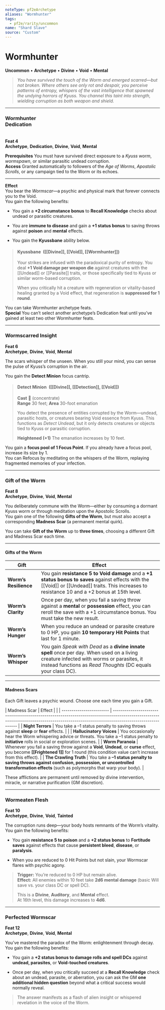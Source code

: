 ```yaml
---
noteType: pf2eArchetype
aliases: "Wormhunter"
tags: 
  - pf2e/rarity/uncommon 
name: "Shard Slave"
source: "Custom"
---
```


# Wormhunter

**Uncommon** • **Archetype** • **Divine** • **Void** • **Mental**

> _You have survived the touch of the Worm and emerged scarred—but not broken. Where others see only rot and despair, you perceive patterns of entropy, whispers of the vast intelligence that spawned the undying horrors of Kyuss. You channel this taint into strength, wielding corruption as both weapon and shield._

---

### **Wormhunter Dedication**                                         

**Feat 4**  
**Archetype**, **Dedication**, **Divine**, **Void**, **Mental**

**Prerequisites** You must have survived direct exposure to a _Kyuss worm_, _wormspawn_, or similar parasitic undead corruption.  
**Access** Granted automatically to followers of the _Age of Worms_, _Apostolic Scrolls_, or any campaign tied to the Worm or its echoes.

---

**Effect**  
You bear the _Wormscar_—a psychic and physical mark that forever connects you to the Void.  
You gain the following benefits:

- You gain a **+2 circumstance bonus** to **Recall Knowledge** checks about undead or parasitic creatures.
    
- You are **immune to disease** and gain a **+1 status bonus** to saving throws against **poison** and **mental** effects.
    
- You gain the **Kyussbane** ability below.
    

> #### **Kyussbane** ([[Divine]], [[Void]], [[Wormhunter]])
> 
> Your strikes are infused with the paradoxical purity of entropy. You deal **+1 Void damage per weapon die** against creatures with the [[Undead]] or [[Parasite]] traits, or those specifically tied to Kyuss or similar worm-based corruption.
> 
> When you critically hit a creature with regeneration or vitality-based healing granted by a Void effect, that regeneration is **suppressed for 1 round**.

You can take Wormhunter archetype feats.  
**Special** You can’t select another archetype’s Dedication feat until you’ve gained at least two other Wormhunter feats.

---

### **Wormscarred Insight**

**Feat 6**  
**Archetype**, **Divine**, **Void**, **Mental**

The scars whisper of the unseen. When you still your mind, you can sense the pulse of Kyuss’s corruption in the air.

You gain the **Detect Minion** focus cantrip.

> #### **Detect Minion** ([[Divine]], [[Detection]], [[Void]])
> 
> **Cast** 🔹 (concentrate)  
> **Range** 30 feet; **Area** 30-foot emanation
> 
> You detect the presence of entities corrupted by the Worm—undead, parasitic hosts, or creatures bearing Void essence from Kyuss. This functions as _Detect Undead_, but it only detects creatures or objects tied to Kyuss or parasitic corruption.
> 
> **Heightened (+1)** The emanation increases by 10 feet.

You gain a **focus pool of 1 Focus Point**. If you already have a focus pool, increase its size by 1.  
You can Refocus by meditating on the whispers of the Worm, replaying fragmented memories of your infection.

---

### **Gift of the Worm**

**Feat 8**  
**Archetype**, **Divine**, **Void**, **Mental**

You deliberately commune with the Worm—either by consuming a dormant Kyuss worm or through meditation upon the Apostolic Scrolls.  
You gain one of the following **Gifts of the Worm**, but must also accept a corresponding **Madness Scar** (a permanent mental quirk).

You can take **Gift of the Worm** up to **three times**, choosing a different Gift and Madness Scar each time.

---

#### **Gifts of the Worm**

|Gift|Effect|
|---|---|
|**Worm’s Resilience**|You gain **resistance 5 to Void damage** and a **+1 status bonus to saves** against effects with the [[Void]] or [[Undead]] traits. This increases to resistance 10 and a +2 bonus at 15th level.|
|**Worm’s Clarity**|Once per day, when you fail a saving throw against a **mental** or **possession** effect, you can reroll the save with a +1 circumstance bonus. You must take the new result.|
|**Worm’s Hunger**|When you reduce an undead or parasite creature to 0 HP, you gain **10 temporary Hit Points** that last for 1 minute.|
|**Worm’s Whisper**|You gain _Speak with Dead_ as a **divine innate spell** once per day. When used on a living creature infected with worms or parasites, it instead functions as _Read Thoughts_ (DC equals your class DC).|

---

#### **Madness Scars**

Each Gift leaves a psychic wound. Choose one each time you gain a Gift.

| Madness Scar             | Effect                                                                                                                                                                                    |     |
| ------------------------ | ----------------------------------------------------------------------------------------------------------------------------------------------------------------------------------------- |
| **Night Terrors**        | You take a –1 status penalty to saving throws against **sleep** or **fear** effects.                                                                                                      |     |
| **Hallucinatory Voices** | You occasionally hear the Worm whispering advice or threats. You take a –1 status penalty to **initiative** rolls in social or exploration scenes.                                        |
| **Worm Paranoia**        | Whenever you fail a saving throw against a **Void**, **Undead**, or **curse** effect, you become **[[Frightened 1]]** for 1 round (this condition value can’t increase from this effect). |
| **The Crawling Truth**   | You take a **–1 status penalty to saving throws against confusion, possession, or uncontrolled transformation effects** (such as polymorphs that warp your body).                         |

These afflictions are permanent until removed by divine intervention, miracle, or narrative purification (GM discretion).

---

### **Wormeaten Flesh**

**Feat 10**  
**Archetype**, **Divine**, **Void**, **Tainted**

The corruption runs deep—your body hosts remnants of the Worm’s vitality.  
You gain the following benefits:

- You gain **resistance 5 to poison** and a **+2 status bonus** to **Fortitude saves** against effects that cause **persistent bleed**, **disease**, or **paralysis**.
    
- When you are reduced to 0 Hit Points but not slain, your Wormscar flares with psychic agony.
    

> **Trigger:** You’re reduced to 0 HP but remain alive.  
> **Effect:** All enemies within 10 feet take **2d6 mental damage** (basic Will save vs. your class DC or spell DC).
> 
> This is a **Divine**, **Auditory**, and **Mental** effect.  
> At 16th level, this damage increases to **4d6**.

---

### **Perfected Wormscar**

**Feat 12**  
**Archetype**, **Divine**, **Void**, **Mental**

You’ve mastered the paradox of the Worm: enlightenment through decay.  
You gain the following benefits:

- You gain a **+2 status bonus to damage rolls and spell DCs** against **undead, parasites**, or **Void-touched creatures**.
    
- Once per day, when you critically succeed at a **Recall Knowledge** check about an undead, parasite, or aberration, you can ask the GM **one additional hidden question** beyond what a critical success would normally reveal.
    

> The answer manifests as a flash of alien insight or whispered revelation in the voice of the Worm.